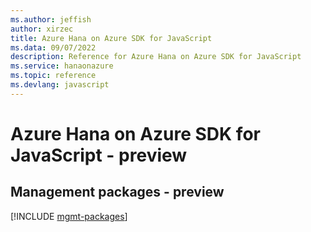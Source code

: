 ```yaml
---
ms.author: jeffish
author: xirzec
title: Azure Hana on Azure SDK for JavaScript
ms.data: 09/07/2022
description: Reference for Azure Hana on Azure SDK for JavaScript
ms.service: hanaonazure
ms.topic: reference
ms.devlang: javascript
---
```

# Azure Hana on Azure SDK for JavaScript - preview

## Management packages - preview
[!INCLUDE [mgmt-packages](hana-on-azure-mgmt-index.md)]